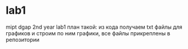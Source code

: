 # lab1
mipt dgap 2nd year lab1
план такой: из кода получаем txt файлы для графиков и строим по ним графики, все файлы прикреплены в репозитории
